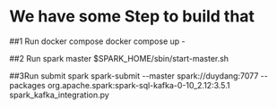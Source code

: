 # We have some Step to build that

##1 Run docker compose
docker compose up -

##2 Run spark master
$SPARK_HOME/sbin/start-master.sh

##3Run submit spark spark-submit
--master spark://duydang:7077
--packages org.apache.spark:spark-sql-kafka-0-10_2.12:3.5.1
spark_kafka_integration.py
